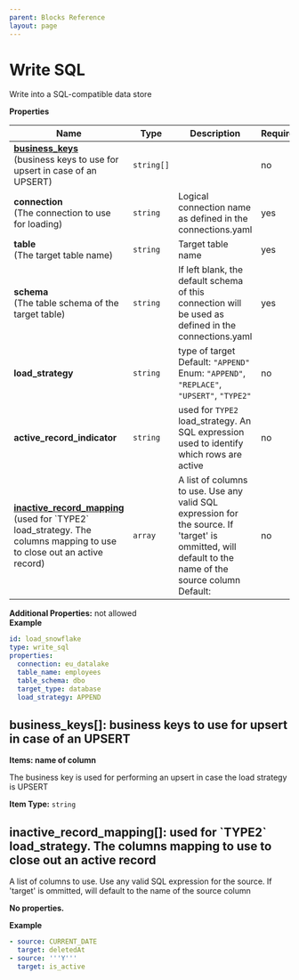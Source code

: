 ```yaml
---
parent: Blocks Reference
layout: page
---
```


# Write SQL

Write into a SQL-compatible data store


**Properties**

|Name|Type|Description|Required|
|----|----|-----------|--------|
|[**business\_keys**](#business_keys)<br/>(business keys to use for upsert in case of an UPSERT)|`string[]`||no|
|**connection**<br/>(The connection to use for loading)|`string`|Logical connection name as defined in the connections.yaml<br/>|yes|
|**table**<br/>(The target table name)|`string`|Target table name<br/>|yes|
|**schema**<br/>(The table schema of the target table)|`string`|If left blank, the default schema of this connection will be used as defined in the connections.yaml<br/>|yes|
|**load\_strategy**|`string`|type of target<br/>Default: `"APPEND"`<br/>Enum: `"APPEND"`, `"REPLACE"`, `"UPSERT"`, `"TYPE2"`<br/>|no|
|**active\_record\_indicator**|`string`|used for `TYPE2` load_strategy. An SQL expression used to identify which rows are active<br/>|no|
|[**inactive\_record\_mapping**](#inactive_record_mapping)<br/>(used for \`TYPE2\` load\_strategy\. The columns mapping to use to close out an active record)|`array`|A list of columns to use. Use any valid SQL expression for the source. If 'target' is ommitted, will default to the name of the source column<br/>Default: <br/>|no|

**Additional Properties:** not allowed  
**Example**

```yaml
id: load_snowflake
type: write_sql
properties:
  connection: eu_datalake
  table_name: employees
  table_schema: dbo
  target_type: database
  load_strategy: APPEND

```

<a name="business_keys"></a>
## business\_keys\[\]: business keys to use for upsert in case of an UPSERT

**Items: name of column**


The business key is used for performing an upsert in case the load strategy is UPSERT

**Item Type:** `string`  
<a name="inactive_record_mapping"></a>
## inactive\_record\_mapping\[\]: used for \`TYPE2\` load\_strategy\. The columns mapping to use to close out an active record

A list of columns to use. Use any valid SQL expression for the source. If 'target' is ommitted, will default to the name of the source column


**No properties.**

**Example**

```yaml
- source: CURRENT_DATE
  target: deletedAt
- source: '''Y'''
  target: is_active

```


